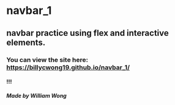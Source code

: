 # navbar_1
## navbar practice using flex and interactive elements.
### You can view the site here: https://billycwong19.github.io/navbar_1/
#### !!!
##### Made by William Wong
